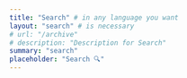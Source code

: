 ```yaml
---
title: "Search" # in any language you want
layout: "search" # is necessary
# url: "/archive"
# description: "Description for Search"
summary: "search"
placeholder: "Search 🔍"
---
```

